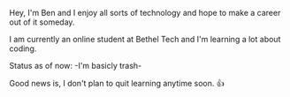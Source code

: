 Hey, I'm Ben and I enjoy all sorts of technology and hope to make a career out of it someday. 

I am currently an online student at Bethel Tech and I'm learning a lot about coding.

Status as of now: -I'm basicly trash-

Good news is, I don't plan to quit learning anytime soon. 👍
